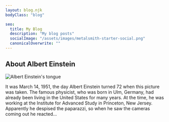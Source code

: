 ```yaml
---
layout: blog.njk
bodyClass: "blog"

seo:
  title: My Blog
  description: "My blog posts"
  socialImage: "/assets/images/metalsmith-starter-social.png"
  canonicalOverwrite: ""
---
```


<div class="blog-author">
  <h2>About Albert Einstein</h2>
  <div>
    <img src="/assets/images/albert.jpg" alt="Albert Einstein's tongue" />
    <p>It was March 14, 1951, the day Albert Einstein turned 72 when this picture was taken. The famous physicist, who was born in Ulm, Germany, had already been living in the United States for many years. At the time, he was working at the Institute for Advanced Study in Princeton, New Jersey. Apparently he despised the paparazzi, so when he saw the cameras coming out he reacted...</p>
  </div>
</div>